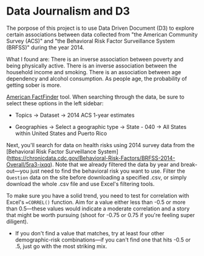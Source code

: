 ﻿# Data Journalism and D3

The porpose of this project is to use Data Driven Document (D3) to explore certain associations 
between data collected from "the American Community Survey (ACS)" and "the Behavioral
Risk Factor Surveillance System (BRFSS)" during the year 2014.
			        
What I found are: There is an inverse association between poverty and being physically active.
There is an inverse association between the household income and smoking. 
There is an association between age dependency and alcohol consumption. 
As people age, the probability of getting sober is more.



[American FactFinder](http://factfinder.census.gov/faces/nav/jsf/pages/searchresults.xhtml) tool.
 When searching through the data, be sure to select these options in the left sidebar:

* Topics -> Dataset -> 2014 ACS 1-year estimates

* Geographies -> Select a geographic type -> State - 040 -> All States within United States and Puerto Rico

Next, you'll search for data on health risks using 2014 survey data from the 
[Behavioral Risk Factor Surveillance System]
(https://chronicdata.cdc.gov/Behavioral-Risk-Factors/BRFSS-2014-Overall/5ra3-ixqq).
 Note that we already filtered the data by year and break-out—you just need to find the behavioral 
risk you want to use. 
Filter the `Question` data on the site before downloading a specified .csv, or simply download the whole
 .csv file and use Excel's filtering tools.


To make sure you have a solid trend, you need to test for correlation with Excel's `=CORREL()` function. 
Aim for a value either less 
than -0.5 or more than 0.5—these values would indicate a moderate correlation and a story that might be 
worth pursuing
 (shoot for -0.75 or 0.75 if you're feeling super diligent).

* If you don't find a value that matches, try at least four other demographic-risk combinations—if you can't find one that hits 
-0.5 or .5, just go with the most striking mix.

